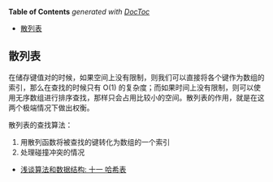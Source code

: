 <!-- START doctoc generated TOC please keep comment here to allow auto update -->
<!-- DON'T EDIT THIS SECTION, INSTEAD RE-RUN doctoc TO UPDATE -->
**Table of Contents**  *generated with [DocToc](https://github.com/thlorenz/doctoc)*

- [散列表](#%E6%95%A3%E5%88%97%E8%A1%A8)

<!-- END doctoc generated TOC please keep comment here to allow auto update -->

## 散列表

在储存键值对的时候，如果空间上没有限制，则我们可以直接将各个键作为数组的索引，那么在查找的时候只有 O(1) 的复杂度；而如果时间上没有限制，则可以使用无序数组进行排序查找，那样只会占用比较小的空间。散列表的作用，就是在这两个极端情况下做出权衡。

散列表的查找算法：

1. 用散列函数将被查找的键转化为数组的一个索引
2. 处理碰撞冲突的情况

- [浅谈算法和数据结构: 十一 哈希表](http://www.cnblogs.com/yangecnu/p/Introduce-Hashtable.html)